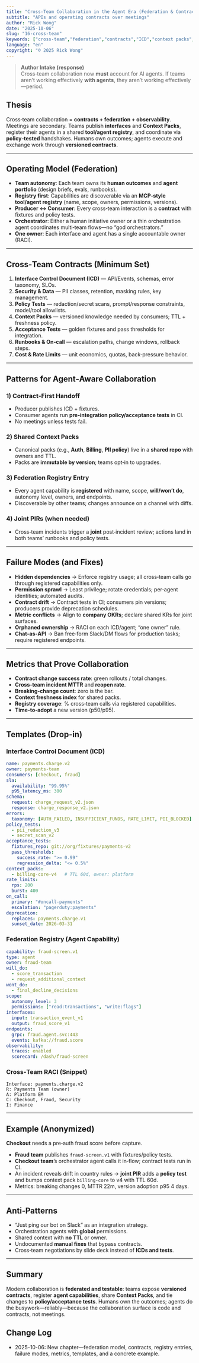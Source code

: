 ```yaml
---
title: "Cross‑Team Collaboration in the Agent Era (Federation & Contracts)"
subtitle: "APIs and operating contracts over meetings"
author: "Rick Wong"
date: "2025-10-06"
slug: "16-cross-team"
keywords: ["cross-team","federation","contracts","ICD","context packs","MCP registry","RACI","on-call","policy tests"]
language: "en"
copyright: "© 2025 Rick Wong"
---
```


> **Author Intake (response)**  
> Cross‑team collaboration now **must** account for AI agents. If teams aren’t working effectively **with agents**, they aren’t working effectively—period.

## Thesis
Cross‑team collaboration = **contracts + federation + observability**. Meetings are secondary. Teams publish **interfaces** and **Context Packs**, register their agents in a shared **tool/agent registry**, and coordinate via **policy‑tested** handshakes. Humans own outcomes; agents execute and exchange work through **versioned contracts**.

---

## Operating Model (Federation)
- **Team autonomy**: Each team owns its **human outcomes** and **agent portfolio** (design briefs, evals, runbooks).  
- **Registry first**: Capabilities are discoverable via an **MCP‑style tool/agent registry** (name, scope, owners, permissions, versions).  
- **Producer ↔ Consumer**: Every cross‑team interaction is a **contract** with fixtures and policy tests.  
- **Orchestrator**: Either a human initiative owner or a thin orchestration agent coordinates multi‑team flows—no “god orchestrators.”  
- **One owner**: Each interface and agent has a single accountable owner (RACI).

---

## Cross‑Team Contracts (Minimum Set)
1. **Interface Control Document (ICD)** — API/Events, schemas, error taxonomy, SLOs.  
2. **Security & Data** — PII classes, retention, masking rules, key management.  
3. **Policy Tests** — redaction/secret scans, prompt/response constraints, model/tool allowlists.  
4. **Context Packs** — versioned knowledge needed by consumers; TTL + freshness policy.  
5. **Acceptance Tests** — golden fixtures and pass thresholds for integration.  
6. **Runbooks & On‑call** — escalation paths, change windows, rollback steps.  
7. **Cost & Rate Limits** — unit economics, quotas, back‑pressure behavior.

---

## Patterns for Agent‑Aware Collaboration
### 1) Contract‑First Handoff
- Producer publishes ICD + fixtures.  
- Consumer agents run **pre‑integration policy/acceptance tests** in CI.  
- No meetings unless tests fail.

### 2) Shared Context Packs
- Canonical packs (e.g., **Auth**, **Billing**, **PII policy**) live in a **shared repo** with owners and TTL.  
- Packs are **immutable by version**; teams opt‑in to upgrades.

### 3) Federation Registry Entry
- Every agent capability is **registered** with name, scope, **will/won’t do**, autonomy level, owners, and endpoints.  
- Discoverable by other teams; changes announce on a channel with diffs.

### 4) Joint PIRs (when needed)
- Cross‑team incidents trigger a **joint** post‑incident review; actions land in both teams’ runbooks and policy tests.

---

## Failure Modes (and Fixes)
- **Hidden dependencies** → Enforce registry usage; all cross‑team calls go through registered capabilities only.  
- **Permission sprawl** → Least privilege; rotate credentials; per‑agent identities; automated audits.  
- **Contract drift** → Contract tests in CI; consumers pin versions; producers provide deprecation schedules.  
- **Metric conflicts** → Align to **company OKRs**; declare shared KRs for joint surfaces.  
- **Orphaned ownership** → RACI on each ICD/agent; “one owner” rule.  
- **Chat‑as‑API** → Ban free‑form Slack/DM flows for production tasks; require registered endpoints.

---

## Metrics that Prove Collaboration
- **Contract change success rate**: green rollouts / total changes.  
- **Cross‑team incident MTTR** and **reopen rate**.  
- **Breaking‑change count**: zero is the bar.  
- **Context freshness index** for shared packs.  
- **Registry coverage**: % cross‑team calls via registered capabilities.  
- **Time‑to‑adopt** a new version (p50/p95).

---

## Templates (Drop‑in)

### Interface Control Document (ICD)
```yaml
name: payments.charge.v2
owner: payments-team
consumers: [checkout, fraud]
sla:
  availability: "99.95%"
  p95_latency_ms: 300
schema:
  request: charge_request_v2.json
  response: charge_response_v2.json
errors:
  taxonomy: [AUTH_FAILED, INSUFFICIENT_FUNDS, RATE_LIMIT, PII_BLOCKED]
policy_tests:
  - pii_redaction_v3
  - secret_scan_v2
acceptance_tests:
  fixtures_repo: git://org/fixtures/payments-v2
  pass_thresholds:
    success_rate: ">= 0.99"
    regression_delta: "<= 0.5%"
context_packs:
  - billing-core-v4   # TTL 60d, owner: platform
rate_limits:
  rps: 200
  burst: 400
on_call:
  primary: "#oncall-payments"
  escalation: "pagerduty:payments"
deprecation:
  replaces: payments.charge.v1
  sunset_date: 2026-03-31
```

### Federation Registry (Agent Capability)
```yaml
capability: fraud-screen.v1
type: agent
owner: fraud-team
will_do:
  - score_transaction
  - request_additional_context
wont_do:
  - final_decline_decisions
scope:
  autonomy_level: 3
  permissions: ["read:transactions", "write:flags"]
interfaces:
  input: transaction_event_v1
  output: fraud_score_v1
endpoints:
  grpc: fraud.agent.svc:443
  events: kafka://fraud.score
observability:
  traces: enabled
  scorecard: /dash/fraud-screen
```

### Cross‑Team RACI (Snippet)
```
Interface: payments.charge.v2
R: Payments Team (owner)
A: Platform EM
C: Checkout, Fraud, Security
I: Finance
```

---

## Example (Anonymized)
**Checkout** needs a pre‑auth fraud score before capture.  
- **Fraud team** publishes `fraud-screen.v1` with fixtures/policy tests.  
- **Checkout team**’s orchestrator agent calls it in‑flow; contract tests run in CI.  
- An incident reveals drift in country rules → **joint PIR** adds a **policy test** and bumps context pack `billing-core` to v4 with TTL 60d.  
- Metrics: breaking changes 0, MTTR 22m, version adoption p95 4 days.

---

## Anti‑Patterns
- “Just ping our bot on Slack” as an integration strategy.  
- Orchestration agents with **global** permissions.  
- Shared context with **no TTL** or owner.  
- Undocumented **manual fixes** that bypass contracts.  
- Cross‑team negotiations by slide deck instead of **ICDs and tests**.

---

## Summary
Modern collaboration is **federated and testable**: teams expose **versioned contracts**, register **agent capabilities**, share **Context Packs**, and tie changes to **policy/acceptance tests**. Humans own the outcomes; agents do the busywork—reliably—because the collaboration surface is code and contracts, not meetings.

## Change Log
- 2025-10-06: New chapter—federation model, contracts, registry entries, failure modes, metrics, templates, and a concrete example.
